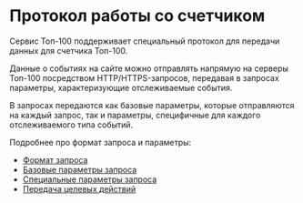 # Протокол работы со счетчиком

Сервис Топ-100 поддерживает специальный протокол для передачи данных для счетчика Топ-100.

Данные о событиях на сайте можно отправлять напрямую на серверы Топ-100 посредством HTTP/HTTPS-запросов, передавая в запросах параметры, характеризующие отслеживаемые события.

В запросах передаются как базовые параметры, которые отправляются на каждый запрос, так и параметры, специфичные для каждого отслеживаемого типа событий.

Подробнее про формат запроса и параметры:

* [Формат запроса](format-zaprosa.md)
* [Базовые параметры запроса](bazovye-parametry-zaprosa.md)
* [Специальные параметры запроса](specialnye-parametry-zaprosa.md)
* [Передача целевых действий](broken-reference)
